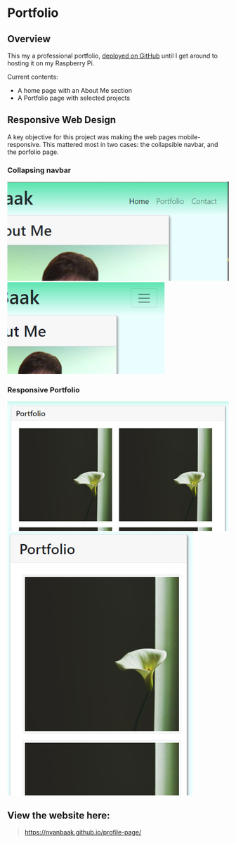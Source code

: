# Portfolio

## Overview

This my a professional portfolio, [deployed on GitHub](https://nvanbaak.github.io/profile-page/) until I get around to hosting it on my Raspberry Pi.

Current contents:

* A home page with an About Me section
* A Portfolio page with selected projects

##  Responsive Web Design

A key objective for this project was making the web pages mobile-responsive.  This mattered most in two cases: the collapsible navbar, and the porfolio page.

### Collapsing navbar

<img src="./Assets/Images/navbar-fullsize.png" alt="navbar at full size">

<img src="./Assets/Images/navbar-responsive.png" alt="navbar is collapsed">

### Responsive Portfolio

<img src="./Assets/Images/portfolio-wide.png" alt="two columns at full width">

<img src="./Assets/Images/portfolio-responsive.png" alt="one column in smaller widths">

## View the website here:

> https://nvanbaak.github.io/profile-page/
